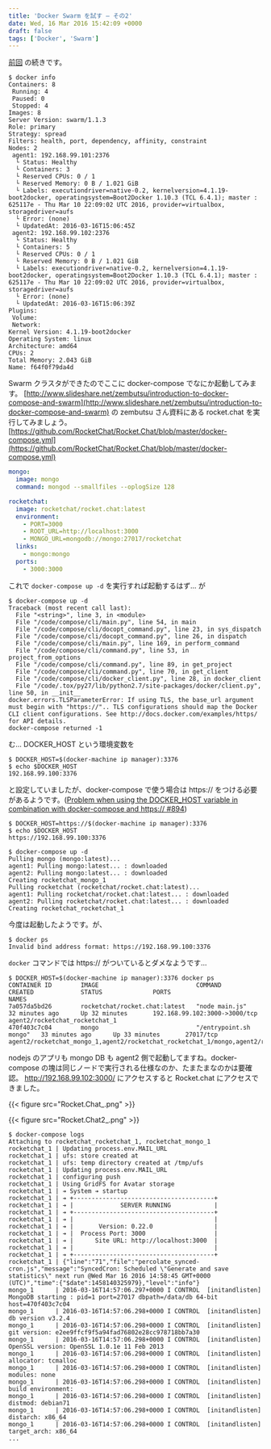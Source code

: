 ```yaml
---
title: 'Docker Swarm を試す – その2'
date: Wed, 16 Mar 2016 15:42:09 +0000
draft: false
tags: ['Docker', 'Swarm']
---
```


[前回](/2016/03/evaluate-docker-swarm-part1/) の続きです。

```
$ docker info
Containers: 8
 Running: 4
 Paused: 0
 Stopped: 4
Images: 8
Server Version: swarm/1.1.3
Role: primary
Strategy: spread
Filters: health, port, dependency, affinity, constraint
Nodes: 2
 agent1: 192.168.99.101:2376
  └ Status: Healthy
  └ Containers: 3
  └ Reserved CPUs: 0 / 1
  └ Reserved Memory: 0 B / 1.021 GiB
  └ Labels: executiondriver=native-0.2, kernelversion=4.1.19-boot2docker, operatingsystem=Boot2Docker 1.10.3 (TCL 6.4.1); master : 625117e - Thu Mar 10 22:09:02 UTC 2016, provider=virtualbox, storagedriver=aufs
  └ Error: (none)
  └ UpdatedAt: 2016-03-16T15:06:45Z
 agent2: 192.168.99.102:2376
  └ Status: Healthy
  └ Containers: 5
  └ Reserved CPUs: 0 / 1
  └ Reserved Memory: 0 B / 1.021 GiB
  └ Labels: executiondriver=native-0.2, kernelversion=4.1.19-boot2docker, operatingsystem=Boot2Docker 1.10.3 (TCL 6.4.1); master : 625117e - Thu Mar 10 22:09:02 UTC 2016, provider=virtualbox, storagedriver=aufs
  └ Error: (none)
  └ UpdatedAt: 2016-03-16T15:06:39Z
Plugins: 
 Volume: 
 Network: 
Kernel Version: 4.1.19-boot2docker
Operating System: linux
Architecture: amd64
CPUs: 2
Total Memory: 2.043 GiB
Name: f64f0f79da4d
```

Swarm クラスタができたのでここに docker-compose でなにか起動してみます。
[http://www.slideshare.net/zembutsu/introduction-to-docker-compose-and-swarm](http://www.slideshare.net/zembutsu/introduction-to-docker-compose-and-swarm) の zembutsu さん資料にある rocket.chat を実行してみましょう。
[https://github.com/RocketChat/Rocket.Chat/blob/master/docker-compose.yml](https://github.com/RocketChat/Rocket.Chat/blob/master/docker-compose.yml)

```yaml
mongo:
  image: mongo
  command: mongod --smallfiles --oplogSize 128

rocketchat:
  image: rocketchat/rocket.chat:latest
  environment:
    - PORT=3000
    - ROOT_URL=http://localhost:3000
    - MONGO_URL=mongodb://mongo:27017/rocketchat
  links:
    - mongo:mongo
  ports:
    - 3000:3000
```

これで `docker-compose up -d` を実行すれば起動するはず... が

```
$ docker-compose up -d
Traceback (most recent call last):
  File "<string>", line 3, in <module>
  File "/code/compose/cli/main.py", line 54, in main
  File "/code/compose/cli/docopt_command.py", line 23, in sys_dispatch
  File "/code/compose/cli/docopt_command.py", line 26, in dispatch
  File "/code/compose/cli/main.py", line 169, in perform_command
  File "/code/compose/cli/command.py", line 53, in project_from_options
  File "/code/compose/cli/command.py", line 89, in get_project
  File "/code/compose/cli/command.py", line 70, in get_client
  File "/code/compose/cli/docker_client.py", line 28, in docker_client
  File "/code/.tox/py27/lib/python2.7/site-packages/docker/client.py", line 50, in __init__
docker.errors.TLSParameterError: If using TLS, the base_url argument must begin with "https://".. TLS configurations should map the Docker CLI client configurations. See http://docs.docker.com/examples/https/ for API details.
docker-compose returned -1
```

む... DOCKER\_HOST という環境変数を

```
$ DOCKER_HOST=$(docker-machine ip manager):3376
$ echo $DOCKER_HOST
192.168.99.100:3376
```

と設定していましたが、docker-compose で使う場合は https:// をつける必要があるようです。([Problem when using the DOCKER\_HOST variable in combination with docker-compose and https:// #894](https://github.com/docker/docker-py/issues/894))

```
$ DOCKER_HOST=https://$(docker-machine ip manager):3376
$ echo $DOCKER_HOST
https://192.168.99.100:3376
```

```
$ docker-compose up -d
Pulling mongo (mongo:latest)...
agent1: Pulling mongo:latest... : downloaded
agent2: Pulling mongo:latest... : downloaded
Creating rocketchat_mongo_1
Pulling rocketchat (rocketchat/rocket.chat:latest)...
agent1: Pulling rocketchat/rocket.chat:latest... : downloaded
agent2: Pulling rocketchat/rocket.chat:latest... : downloaded
Creating rocketchat_rocketchat_1
```

今度は起動したようです。が、

```
$ docker ps
Invalid bind address format: https://192.168.99.100:3376

```

`docker` コマンドでは https:// がついているとダメなようです...

```
$ DOCKER_HOST=$(docker-machine ip manager):3376 docker ps
CONTAINER ID        IMAGE                           COMMAND                  CREATED             STATUS              PORTS                           NAMES
7a057da5bd26        rocketchat/rocket.chat:latest   "node main.js"           32 minutes ago      Up 32 minutes       192.168.99.102:3000->3000/tcp   agent2/rocketchat_rocketchat_1
470f403c7c04        mongo                           "/entrypoint.sh mongo"   33 minutes ago      Up 33 minutes       27017/tcp                       agent2/rocketchat_mongo_1,agent2/rocketchat_rocketchat_1/mongo,agent2/rocketchat_rocketchat_1/mongo_1,agent2/rocketchat_rocketchat_1/rocketchat_mongo_1
```

nodejs のアプリも mongo DB も agent2 側で起動してますね。docker-compose の塊は同じノードで実行される仕様なのか、たまたまなのかは要確認。
http://192.168.99.102:3000/ にアクセスすると Rocket.chat にアクセスできました。

{{< figure src="Rocket.Chat_.png" >}}

{{< figure src="Rocket.Chat2_.png" >}}

```
$ docker-compose logs
Attaching to rocketchat_rocketchat_1, rocketchat_mongo_1
rocketchat_1 | Updating process.env.MAIL_URL
rocketchat_1 | ufs: store created at 
rocketchat_1 | ufs: temp directory created at /tmp/ufs
rocketchat_1 | Updating process.env.MAIL_URL
rocketchat_1 | configuring push
rocketchat_1 | Using GridFS for Avatar storage
rocketchat_1 | ➔ System ➔ startup
rocketchat_1 | ➔ +---------------------------------------+
rocketchat_1 | ➔ |             SERVER RUNNING            |
rocketchat_1 | ➔ +---------------------------------------+
rocketchat_1 | ➔ |                                       |
rocketchat_1 | ➔ |       Version: 0.22.0                 |
rocketchat_1 | ➔ |  Process Port: 3000                   |
rocketchat_1 | ➔ |      Site URL: http://localhost:3000  |
rocketchat_1 | ➔ |                                       |
rocketchat_1 | ➔ +---------------------------------------+
rocketchat_1 | {"line":"71","file":"percolate_synced-cron.js","message":"SyncedCron: Scheduled \"Generate and save statistics\" next run @Wed Mar 16 2016 14:58:45 GMT+0000 (UTC)","time":{"$date":1458140325979},"level":"info"}
mongo_1      | 2016-03-16T14:57:06.297+0000 I CONTROL  [initandlisten] MongoDB starting : pid=1 port=27017 dbpath=/data/db 64-bit host=470f403c7c04
mongo_1      | 2016-03-16T14:57:06.298+0000 I CONTROL  [initandlisten] db version v3.2.4
mongo_1      | 2016-03-16T14:57:06.298+0000 I CONTROL  [initandlisten] git version: e2ee9ffcf9f5a94fad76802e28cc978718bb7a30
mongo_1      | 2016-03-16T14:57:06.298+0000 I CONTROL  [initandlisten] OpenSSL version: OpenSSL 1.0.1e 11 Feb 2013
mongo_1      | 2016-03-16T14:57:06.298+0000 I CONTROL  [initandlisten] allocator: tcmalloc
mongo_1      | 2016-03-16T14:57:06.298+0000 I CONTROL  [initandlisten] modules: none
mongo_1      | 2016-03-16T14:57:06.298+0000 I CONTROL  [initandlisten] build environment:
mongo_1      | 2016-03-16T14:57:06.298+0000 I CONTROL  [initandlisten]     distmod: debian71
mongo_1      | 2016-03-16T14:57:06.298+0000 I CONTROL  [initandlisten]     distarch: x86_64
mongo_1      | 2016-03-16T14:57:06.298+0000 I CONTROL  [initandlisten]     target_arch: x86_64
...
```
